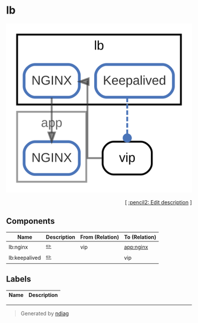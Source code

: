 # lb

![view](node-lb.svg)



<p align="right">
  [ <a href="../../ndiag.descriptions/_node-lb.md">:pencil2: Edit description</a> ]
<p>

## Components

| Name | Description | From (Relation) | To (Relation) |
| --- | --- | --- | --- |
| lb:nginx |  <a href="../../ndiag.descriptions/_component-lb_nginx.md">:pencil2:</a> | vip | [app:nginx](node-app.md) |
| lb:keepalived |  <a href="../../ndiag.descriptions/_component-lb_keepalived.md">:pencil2:</a> |  | vip |

## Labels

| Name | Description |
| --- | --- |

---

> Generated by [ndiag](https://github.com/k1LoW/ndiag)

